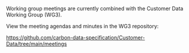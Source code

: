 Working group meetings are currently combined with the Customer Data Working Group (WG3).

View the meeting agendas and minutes in the WG3 repository:

https://github.com/carbon-data-specification/Customer-Data/tree/main/meetings

